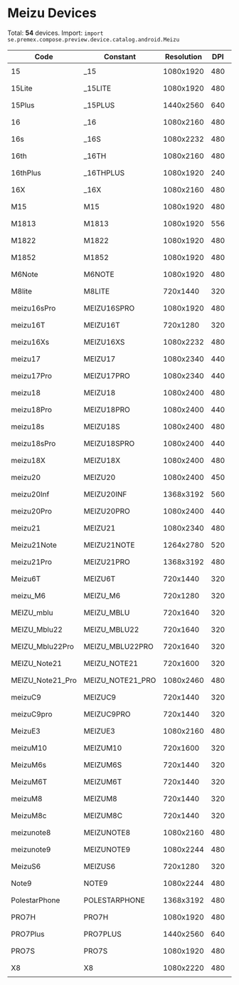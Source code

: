 # Meizu Devices

Total: **54** devices. Import: `import se.premex.compose.preview.device.catalog.android.Meizu`

| Code | Constant | Resolution | DPI | Compose Spec | Preview Usage |
|------|----------|------------|-----|-------------|---------------|
| 15 | _15 | 1080x1920 | 480 | `spec:width=1080px,height=1920px,dpi=480` | `@Preview(device = Meizu._15)` |
| 15Lite | _15LITE | 1080x1920 | 480 | `spec:width=1080px,height=1920px,dpi=480` | `@Preview(device = Meizu._15LITE)` |
| 15Plus | _15PLUS | 1440x2560 | 640 | `spec:width=1440px,height=2560px,dpi=640` | `@Preview(device = Meizu._15PLUS)` |
| 16 | _16 | 1080x2160 | 480 | `spec:width=1080px,height=2160px,dpi=480` | `@Preview(device = Meizu._16)` |
| 16s | _16S | 1080x2232 | 480 | `spec:width=1080px,height=2232px,dpi=480` | `@Preview(device = Meizu._16S)` |
| 16th | _16TH | 1080x2160 | 480 | `spec:width=1080px,height=2160px,dpi=480` | `@Preview(device = Meizu._16TH)` |
| 16thPlus | _16THPLUS | 1080x1920 | 240 | `spec:width=1080px,height=1920px,dpi=240` | `@Preview(device = Meizu._16THPLUS)` |
| 16X | _16X | 1080x2160 | 480 | `spec:width=1080px,height=2160px,dpi=480` | `@Preview(device = Meizu._16X)` |
| M15 | M15 | 1080x1920 | 480 | `spec:width=1080px,height=1920px,dpi=480` | `@Preview(device = Meizu.M15)` |
| M1813 | M1813 | 1080x1920 | 556 | `spec:width=1080px,height=1920px,dpi=556` | `@Preview(device = Meizu.M1813)` |
| M1822 | M1822 | 1080x1920 | 480 | `spec:width=1080px,height=1920px,dpi=480` | `@Preview(device = Meizu.M1822)` |
| M1852 | M1852 | 1080x1920 | 480 | `spec:width=1080px,height=1920px,dpi=480` | `@Preview(device = Meizu.M1852)` |
| M6Note | M6NOTE | 1080x1920 | 480 | `spec:width=1080px,height=1920px,dpi=480` | `@Preview(device = Meizu.M6NOTE)` |
| M8lite | M8LITE | 720x1440 | 320 | `spec:width=720px,height=1440px,dpi=320` | `@Preview(device = Meizu.M8LITE)` |
| meizu16sPro | MEIZU16SPRO | 1080x1920 | 480 | `spec:width=1080px,height=1920px,dpi=480` | `@Preview(device = Meizu.MEIZU16SPRO)` |
| meizu16T | MEIZU16T | 720x1280 | 320 | `spec:width=720px,height=1280px,dpi=320` | `@Preview(device = Meizu.MEIZU16T)` |
| meizu16Xs | MEIZU16XS | 1080x2232 | 480 | `spec:width=1080px,height=2232px,dpi=480` | `@Preview(device = Meizu.MEIZU16XS)` |
| meizu17 | MEIZU17 | 1080x2340 | 440 | `spec:width=1080px,height=2340px,dpi=440` | `@Preview(device = Meizu.MEIZU17)` |
| meizu17Pro | MEIZU17PRO | 1080x2340 | 440 | `spec:width=1080px,height=2340px,dpi=440` | `@Preview(device = Meizu.MEIZU17PRO)` |
| meizu18 | MEIZU18 | 1080x2400 | 480 | `spec:width=1080px,height=2400px,dpi=480` | `@Preview(device = Meizu.MEIZU18)` |
| meizu18Pro | MEIZU18PRO | 1080x2400 | 440 | `spec:width=1080px,height=2400px,dpi=440` | `@Preview(device = Meizu.MEIZU18PRO)` |
| meizu18s | MEIZU18S | 1080x2400 | 480 | `spec:width=1080px,height=2400px,dpi=480` | `@Preview(device = Meizu.MEIZU18S)` |
| meizu18sPro | MEIZU18SPRO | 1080x2400 | 440 | `spec:width=1080px,height=2400px,dpi=440` | `@Preview(device = Meizu.MEIZU18SPRO)` |
| meizu18X | MEIZU18X | 1080x2400 | 480 | `spec:width=1080px,height=2400px,dpi=480` | `@Preview(device = Meizu.MEIZU18X)` |
| meizu20 | MEIZU20 | 1080x2400 | 450 | `spec:width=1080px,height=2400px,dpi=450` | `@Preview(device = Meizu.MEIZU20)` |
| meizu20Inf | MEIZU20INF | 1368x3192 | 560 | `spec:width=1368px,height=3192px,dpi=560` | `@Preview(device = Meizu.MEIZU20INF)` |
| meizu20Pro | MEIZU20PRO | 1080x2400 | 440 | `spec:width=1080px,height=2400px,dpi=440` | `@Preview(device = Meizu.MEIZU20PRO)` |
| meizu21 | MEIZU21 | 1080x2340 | 480 | `spec:width=1080px,height=2340px,dpi=480` | `@Preview(device = Meizu.MEIZU21)` |
| Meizu21Note | MEIZU21NOTE | 1264x2780 | 520 | `spec:width=1264px,height=2780px,dpi=520` | `@Preview(device = Meizu.MEIZU21NOTE)` |
| meizu21Pro | MEIZU21PRO | 1368x3192 | 480 | `spec:width=1368px,height=3192px,dpi=480` | `@Preview(device = Meizu.MEIZU21PRO)` |
| Meizu6T | MEIZU6T | 720x1440 | 320 | `spec:width=720px,height=1440px,dpi=320` | `@Preview(device = Meizu.MEIZU6T)` |
| meizu_M6 | MEIZU_M6 | 720x1280 | 320 | `spec:width=720px,height=1280px,dpi=320` | `@Preview(device = Meizu.MEIZU_M6)` |
| MEIZU_mblu | MEIZU_MBLU | 720x1640 | 320 | `spec:width=720px,height=1640px,dpi=320` | `@Preview(device = Meizu.MEIZU_MBLU)` |
| MEIZU_Mblu22 | MEIZU_MBLU22 | 720x1640 | 320 | `spec:width=720px,height=1640px,dpi=320` | `@Preview(device = Meizu.MEIZU_MBLU22)` |
| MEIZU_Mblu22Pro | MEIZU_MBLU22PRO | 720x1640 | 320 | `spec:width=720px,height=1640px,dpi=320` | `@Preview(device = Meizu.MEIZU_MBLU22PRO)` |
| MEIZU_Note21 | MEIZU_NOTE21 | 720x1600 | 320 | `spec:width=720px,height=1600px,dpi=320` | `@Preview(device = Meizu.MEIZU_NOTE21)` |
| MEIZU_Note21_Pro | MEIZU_NOTE21_PRO | 1080x2460 | 480 | `spec:width=1080px,height=2460px,dpi=480` | `@Preview(device = Meizu.MEIZU_NOTE21_PRO)` |
| meizuC9 | MEIZUC9 | 720x1440 | 320 | `spec:width=720px,height=1440px,dpi=320` | `@Preview(device = Meizu.MEIZUC9)` |
| meizuC9pro | MEIZUC9PRO | 720x1440 | 320 | `spec:width=720px,height=1440px,dpi=320` | `@Preview(device = Meizu.MEIZUC9PRO)` |
| MeizuE3 | MEIZUE3 | 1080x2160 | 480 | `spec:width=1080px,height=2160px,dpi=480` | `@Preview(device = Meizu.MEIZUE3)` |
| meizuM10 | MEIZUM10 | 720x1600 | 320 | `spec:width=720px,height=1600px,dpi=320` | `@Preview(device = Meizu.MEIZUM10)` |
| MeizuM6s | MEIZUM6S | 720x1440 | 320 | `spec:width=720px,height=1440px,dpi=320` | `@Preview(device = Meizu.MEIZUM6S)` |
| MeizuM6T | MEIZUM6T | 720x1440 | 320 | `spec:width=720px,height=1440px,dpi=320` | `@Preview(device = Meizu.MEIZUM6T)` |
| meizuM8 | MEIZUM8 | 720x1440 | 320 | `spec:width=720px,height=1440px,dpi=320` | `@Preview(device = Meizu.MEIZUM8)` |
| MeizuM8c | MEIZUM8C | 720x1440 | 320 | `spec:width=720px,height=1440px,dpi=320` | `@Preview(device = Meizu.MEIZUM8C)` |
| meizunote8 | MEIZUNOTE8 | 1080x2160 | 480 | `spec:width=1080px,height=2160px,dpi=480` | `@Preview(device = Meizu.MEIZUNOTE8)` |
| meizunote9 | MEIZUNOTE9 | 1080x2244 | 480 | `spec:width=1080px,height=2244px,dpi=480` | `@Preview(device = Meizu.MEIZUNOTE9)` |
| MeizuS6 | MEIZUS6 | 720x1280 | 320 | `spec:width=720px,height=1280px,dpi=320` | `@Preview(device = Meizu.MEIZUS6)` |
| Note9 | NOTE9 | 1080x2244 | 480 | `spec:width=1080px,height=2244px,dpi=480` | `@Preview(device = Meizu.NOTE9)` |
| PolestarPhone | POLESTARPHONE | 1368x3192 | 480 | `spec:width=1368px,height=3192px,dpi=480` | `@Preview(device = Meizu.POLESTARPHONE)` |
| PRO7H | PRO7H | 1080x1920 | 480 | `spec:width=1080px,height=1920px,dpi=480` | `@Preview(device = Meizu.PRO7H)` |
| PRO7Plus | PRO7PLUS | 1440x2560 | 640 | `spec:width=1440px,height=2560px,dpi=640` | `@Preview(device = Meizu.PRO7PLUS)` |
| PRO7S | PRO7S | 1080x1920 | 480 | `spec:width=1080px,height=1920px,dpi=480` | `@Preview(device = Meizu.PRO7S)` |
| X8 | X8 | 1080x2220 | 480 | `spec:width=1080px,height=2220px,dpi=480` | `@Preview(device = Meizu.X8)` |

<!-- Generated automatically. Do not edit manually. -->
